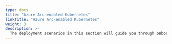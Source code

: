 ```yaml
---
type: docs
title: "Azure Arc-enabled Kubernetes"
linkTitle: "Azure Arc-enabled Kubernetes"
weight: 3
description: >-
  The deployment scenarios in this section will guide you through onboarding various Kubernetes distributions as an Azure Arc-enabled Kubernetes clusters.
---
```

